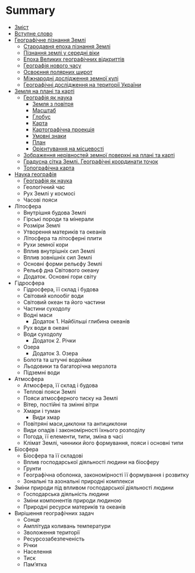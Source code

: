 # Summary

* [Зміст](README.md)
* [Вступне слово](vstup.md)
* [Географiчне пiзнання Землi](1/geografichne_piznannya_zemli.md)
   * [Cтародавня епоха пізнання Землі](1/ctarodavnya_epoha_pznannya_zeml.md)
   * [Пізнання землі у середні віки](1/pznannya_zeml_u_seredn_vki.md)
   * [Епоха Великих географічних відкриттів](1/epoha_velikih_geografchnih_vdkrittv.md)
   * [Географiя нового часу](1/novichas.md)
   * [Освоєння полярних широт](1/osvoe.md)
   * [Мiжнароднi дослiдження земної кулi](1/international.md)
   * [Географiчнi дослiдження на територiї України](1/Ukr.md)
* [Земля на планi та картi](2/zemlya_na_plani_ta_karti.md)
   * [Географiя як наука](2/zemlya_na_plani_ta_karti.md)
       * [Земля з повiтря](2/zemlya_na_plani_ta_karti.md)
       * [Масштаб](2/masshtab.md)
       * [Глобус](2/globus.md)
       * [Карта](2/karta.md)
       * [Картографiчна проекцiя](2/kartografichna_proektsiya.md)
       * [Умовнi знаки](2/umovni_znaki.md)
       * [План](2/plan.md)
       * [Орієнтування на місцевості](2/orntuvannya_na_mstsevost.md)
   * [Зображення нерівностей земної поверхні на плані та карті](2/zobrazhennya_nervnostei_zemno_poverhn_na_plan_ta_kart.md)
   * [Градусна сітка Землі. Географічні координати точок](2/gradusna_stka_zeml_geografchn_koordinati_tochok.md)
   * [Топографічна карта](2/topografchna_karta.md)
* [Наука географiя](2/nauka_geografiya.md)
   * [Географiя як наука](geografiya_yak_nauka.md)
   * Геологiчний час
   * Рух Землi у космосi
   * Часовi пояси
* Лiтосфера
   * Внутрiшня будова Землi
   * Гiрськi породи та мiнерали
   * Розмiри Землi
   * Утворення материкiв та океанiв
   * Лiтосфера та лiтосфернi плити
   * Рухи земної кори
   * Вплив внутрiшнiх сил Землi
   * Вплив зовнiшнiх сил Землi
   * Основнi форми рельєфу Землi
   * Рельєф дна Свiтового океану
   * Додаток. Основнi гори свiту
* Гiдросфера
   * Гiдросфера, її склад i будова
   * Свiтовий колообiг води
   * Свiтовий океан та його частини
   * Частини суходолу
   * Воднi маси
       * Додаток 1. Найбiльшi глибина океанiв
   * Рух води в океанi
   * Води суходолу
       * Додаток 2. Рiчки
   * Озера
       * Додаток 3. Озера
   * Болота та штучнi водойми
   * Льодовики та багаторiчна мерзлота
   * Пiдземнi води
* Атмосфера
   * Атмосфера, її склад i будова
   * Тепловi пояси Землi
   * Пояси атмосферного тиску на Землi
   * Вiтер, постiйнi та змiннi вiтри
   * Хмари i туман
       * Види хмар
   * Повiтрянi маси,циклони та антициклони
   * Види опадiв i закономiрностi їхнього розподiлу
   * Погода, її елементи, типи, змiна в часi
   * Клiмат Землi, чинники його формування, пояси i основнi типи
* Бiосфера
   * Бiосфера та її складовi
   * Вплив господарської дiяльностi людини на бiосферу
   * Ґрунти
   * Географiчна оболонка, закономiрностi її формування i розвитку
   * Зональнi та азональнi природнi комплекси
* Змiни природи пiд впливом господарської     дiяльностi людини
   * Господарська дiяльнiсть людини
   * Змiни компонентiв природи людиною
   * Природнi ресурси материкiв та океанiв
* Вирiшення географiчних задач
   * Сонце
   * Амплiтуда коливань температури
   * Зволоження територiї
   * Ресурсозабезпеченiсть
   * Рiчки
   * Населення
   * Тиск
   * Пам’ятка

